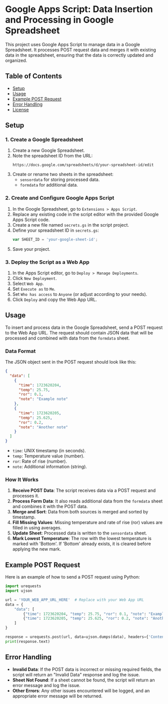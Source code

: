 # Google Apps Script: Data Insertion and Processing in Google Spreadsheet

This project uses Google Apps Script to manage data in a Google Spreadsheet. It processes POST request data and merges it with existing data in the spreadsheet, ensuring that the data is correctly updated and organized.

## Table of Contents

- [Setup](#setup)
- [Usage](#usage)
- [Example POST Request](#example-post-request)
- [Error Handling](#error-handling)
- [License](#license)

## Setup

### 1. Create a Google Spreadsheet

1. Create a new Google Spreadsheet.
2. Note the spreadsheet ID from the URL:
   ```
   https://docs.google.com/spreadsheets/d/your-spreadsheet-id/edit
   ```
3. Create or rename two sheets in the spreadsheet:
   - `sensordata` for storing processed data.
   - `formdata` for additional data.

### 2. Create and Configure Google Apps Script

1. In the Google Spreadsheet, go to `Extensions > Apps Script`.
2. Replace any existing code in the script editor with the provided Google Apps Script code.
3. Create a new file named `secrets.gs` in the script project.
4. Define your spreadsheet ID in `secrets.gs`:
   ```javascript
   var SHEET_ID = 'your-google-sheet-id';
   ```
5. Save your project.

### 3. Deploy the Script as a Web App

1. In the Apps Script editor, go to `Deploy > Manage Deployments`.
2. Click `New Deployment`.
3. Select `Web App`.
4. Set `Execute as` to `Me`.
5. Set `Who has access` to `Anyone` (or adjust according to your needs).
6. Click `Deploy` and copy the Web App URL.

## Usage

To insert and process data in the Google Spreadsheet, send a POST request to the Web App URL. The request should contain JSON data that will be processed and combined with data from the `formdata` sheet.

### Data Format

The JSON object sent in the POST request should look like this:

```json
{
  "data": [
    {
      "time": 1723620204,
      "temp": 25.75,
      "ror": 0.1,
      "note": "Example note"
    },
    {
      "time": 1723620205,
      "temp": 25.625,
      "ror": 0.2,
      "note": "Another note"
    }
  ]
}
```

- `time`: UNIX timestamp (in seconds).
- `temp`: Temperature value (number).
- `ror`: Rate of rise (number).
- `note`: Additional information (string).

### How It Works

1. **Receive POST Data**: The script receives data via a POST request and processes it.
2. **Process Form Data**: It also reads additional data from the `formdata` sheet and combines it with the POST data.
3. **Merge and Sort**: Data from both sources is merged and sorted by timestamp.
4. **Fill Missing Values**: Missing temperature and rate of rise (ror) values are filled in using averages.
5. **Update Sheet**: Processed data is written to the `sensordata` sheet.
6. **Mark Lowest Temperature**: The row with the lowest temperature is marked with 'Bottom'. If 'Bottom' already exists, it is cleared before applying the new mark.

## Example POST Request

Here is an example of how to send a POST request using Python:

```python
import urequests
import ujson

url = 'YOUR_WEB_APP_URL_HERE'  # Replace with your Web App URL
data = {
    "data": [
        {"time": 1723620204, "temp": 25.75, "ror": 0.1, "note": "Example note"},
        {"time": 1723620205, "temp": 25.625, "ror": 0.2, "note": "Another note"}
    ]
}

response = urequests.post(url, data=ujson.dumps(data), headers={'Content-Type': 'application/json'})
print(response.text)
```

## Error Handling

- **Invalid Data**: If the POST data is incorrect or missing required fields, the script will return an "Invalid Data" response and log the issue.
- **Sheet Not Found**: If a sheet cannot be found, the script will return an error message and log the issue.
- **Other Errors**: Any other issues encountered will be logged, and an appropriate error message will be returned.
